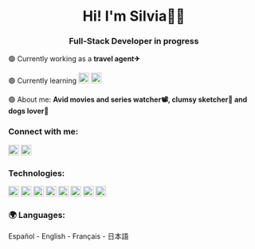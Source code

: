<h1 align="center">Hi! I'm Silvia👩‍💻</h1>
<h3 align="center">Full-Stack Developer in progress</h3>


🟢 Currently working as a **travel agent✈**

🟢 Currently learning <!--React--><a href="https://reactjs.org/" title="React" rel="nofollow"><img src="https://github.com/get-icon/geticon/raw/master/icons/react.svg" alt="React" width="21px" height="21px" style="max-width: 100%;"></a> <!--Python--><a href="https://www.python.org/" title="Python" rel="nofollow"><img src="https://github.com/get-icon/geticon/raw/master/icons/python.svg" alt="Python" width="21px" height="21px" style="max-width: 100%;"></a>

🟢 About me: **Avid movies and series watcher📽, clumsy sketcher🎨 and dogs lover🐶**

<h3 align="left">Connect with me:</h3>
<p align="left">
<!--LinkedIn-->
<a href="https://linkedin.com/in/silviatrz" title="LinkedIn" rel="nofollow"><img src="https://raw.githubusercontent.com/rahuldkjain/github-profile-readme-generator/master/src/images/icons/Social/linked-in-alt.svg" alt="LinkedIn" width="21px" height="21px" style="max-width: 100%;"></a>
<!--Twitter-->
<a href="https://twitter.com/silviatrz" title="Twitter" rel="nofollow"><img src="https://raw.githubusercontent.com/rahuldkjain/github-profile-readme-generator/master/src/images/icons/Social/twitter.svg" alt="Twitter" width="21px" height="21px" style="max-width: 100%;"></a>
<!--Dev.to-->
<!---
<a href="https://dev.to/silviatrz" title="Dev.to" rel="nofollow"><img src="https://cdn.jsdelivr.net/npm/simple-icons@3.0.1/icons/dev-dot-to.svg" alt="Dev.to" width="21px" height="21px" style="max-width: 100%;"></a>
--->
</p>


<h3 align="left">Technologies:</h3>
<p align="left">
<!--PLANTILLA-->
<!---
<a href="https://reactjs.org/" title="PLANTILLA" rel="nofollow"><img src="https://github.com/get-icon/geticon/raw/master/icons/TECNOLOGIA.svg" alt="TECNOLOGIA" width="21px" height="21px" style="max-width: 100%;"></a>
--->
<!--HTML5-->
<a href="https://www.w3.org/TR/html5/" title="HTML5" rel="nofollow"><img src="https://github.com/get-icon/geticon/raw/master/icons/html-5.svg" alt="HTML5" width="21px" height="21px" style="max-width: 100%;"></a>
<!--CSS3-->
<a href="https://www.w3.org/TR/CSS/" title="CSS3" rel="nofollow"><img src="https://github.com/get-icon/geticon/raw/master/icons/css-3.svg" alt="CSS3" width="21px" height="21px" style="max-width: 100%;"></a>
<!--Bootstrap-->
<a href="https://getbootstrap.com/" title="Bootstrap" rel="nofollow"><img src="https://github.com/get-icon/geticon/raw/master/icons/bootstrap.svg" alt="Bootstrap" width="21px" height="21px" style="max-width: 100%;"></a>
<!--GIT-->
<a href="https://git-scm.com/" title="Git" rel="nofollow"><img src="https://github.com/get-icon/geticon/raw/master/icons/git-icon.svg" alt="Git" width="21px" height="21px" style="max-width: 100%;"></a>
<!--JavaScript-->
 <a href="https://developer.mozilla.org/en-US/docs/Web/JavaScript" title="JavaScript" rel="nofollow"><img src="https://github.com/get-icon/geticon/raw/master/icons/javascript.svg" alt="JavaScript" width="21px" height="21px" style="max-width: 100%;"></a>
<!--React-->
<a href="https://reactjs.org/" title="React" rel="nofollow"><img src="https://github.com/get-icon/geticon/raw/master/icons/react.svg" alt="React" width="21px" height="21px" style="max-width: 100%;"></a>
<!--Flux-->
<!--API-->
<!--Python-->
<a href="https://www.python.org/" title="Python" rel="nofollow"><img src="https://github.com/get-icon/geticon/raw/master/icons/python.svg" alt="Python" width="21px" height="21px" style="max-width: 100%;"></a>
<!--Flask-->
<!--MySQL-->
<a href="https://dev.mysql.com/" title="MySQL" rel="nofollow"><img src="https://github.com/get-icon/geticon/raw/master/icons/mysql.svg" alt="MySQL" width="21px" height="21px" style="max-width: 100%;"></a>
<!--Oracle-->
<!--Java-->
<!---
<a href="https://www.java.com/" title="Java" rel="nofollow"><img src="https://github.com/get-icon/geticon/raw/master/icons/java.svg" alt="Java" width="21px" height="21px" style="max-width: 100%;"></a>
--->
<!--Android-->
<!--PHP-->
<!---
<a href="https://php.net/" title="PHP" rel="nofollow"><img src="https://github.com/get-icon/geticon/raw/master/icons/php.svg" alt="PHP" width="21px" height="21px" style="max-width: 100%;"></a>
--->

</p>

<h3 align="left">🌍 Languages:</h3>
 Español
 - English
 - Français
 - 日本語



